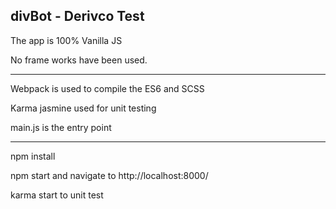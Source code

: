 
divBot - Derivco Test
------------------------------------------

The app is 100% Vanilla JS

No frame works have been used.


----------------------------------------------------


Webpack is used to compile the ES6 and SCSS

Karma jasmine used for unit testing

main.js is the entry point

----------------------------------------------------


npm install

npm start and navigate to http://localhost:8000/

karma start to unit test







